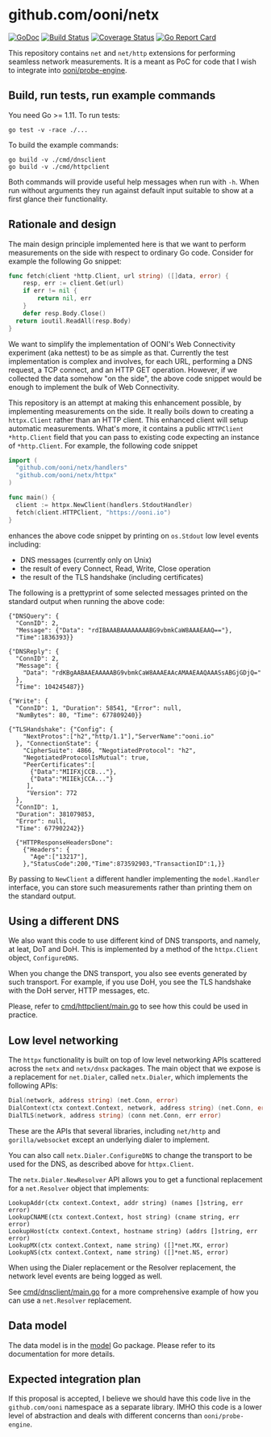 # github.com/ooni/netx

[![GoDoc](https://godoc.org/github.com/ooni/netx?status.svg)](https://godoc.org/github.com/ooni/netx) [![Build Status](https://travis-ci.org/ooni/netx.svg?branch=master)](https://travis-ci.org/ooni/netx) [![Coverage Status](https://coveralls.io/repos/github/ooni/netx/badge.svg?branch=master)](https://coveralls.io/github/ooni/netx?branch=master) [![Go Report Card](https://goreportcard.com/badge/github.com/ooni/netx)](https://goreportcard.com/report/github.com/ooni/netx)

This repository contains `net` and `net/http` extensions for performing
seamless network measurements. It is a meant as PoC for code that I wish to
integrate into [ooni/probe-engine](https://github.com/ooni/probe-engine).

## Build, run tests, run example commands

You need Go >= 1.11. To run tests:

```
go test -v -race ./...
```

To build the example commands:

```
go build -v ./cmd/dnsclient
go build -v ./cmd/httpclient
```

Both commands will provide useful help messages when run with `-h`. When
run without arguments they run against default input suitable to show
at a first glance their functionality.

## Rationale and design

The main design principle implemented here is that we want to perform
measurements on the side with respect to ordinary Go code. Consider for
example the following Go snippet:

```Go
func fetch(client *http.Client, url string) ([]data, error) {
	resp, err := client.Get(url)
	if err != nil {
		return nil, err
	}
	defer resp.Body.Close()
  return ioutil.ReadAll(resp.Body)
}
```

We want to simplify the implementation of OONI's Web Connectivity
experiment (aka nettest) to be as simple as that. Currently the
test implementation is complex and involves, for each URL, performing
a DNS request, a TCP connect, and an HTTP GET operation. However, if
we collected the data somehow "on the side", the above code snippet
would be enough to implement the bulk of Web Connectivity.

This repository is an attempt at making this enhancement possible, by
implementing measurements on the side. It really boils down to creating
a `httpx.Client` rather than an HTTP client. This enhanced client will
setup automatic measurements. What's more, it contains a public
`HTTPClient *http.Client` field that you can pass to existing code
expecting an instance of `*http.Client`. For example, the following
code snippet

```Go
import (
  "github.com/ooni/netx/handlers"
  "github.com/ooni/netx/httpx"
)

func main() {
  client := httpx.NewClient(handlers.StdoutHandler)
  fetch(client.HTTPClient, "https://ooni.io")
}
```

enhances the above code snippet by printing on `os.Stdout` low
level events including:

* DNS messages (currently only on Unix)
* the result of every Connect, Read, Write, Close operation
* the result of the TLS handshake (including certificates)

The following is a prettyprint of some selected messages
printed on the standard output when running the above code:

```
{"DNSQuery": {
  "ConnID": 2,
  "Message": {"Data": "rdIBAAABAAAAAAAABG9vbmkCaW8AAAEAAQ=="},
  "Time":1836393}}

{"DNSReply": {
  "ConnID": 2,
  "Message": {
    "Data": "rdKBgAABAAEAAAAABG9vbmkCaW8AAAEAAcAMAAEAAQAAASsABGjGDjQ="
  },
  "Time": 104245487}}

{"Write": {
  "ConnID": 1, "Duration": 58541, "Error": null,
  "NumBytes": 80, "Time": 677809240}}

{"TLSHandshake": {"Config": {
    "NextProtos":["h2","http/1.1"],"ServerName":"ooni.io"
  }, "ConnectionState": {
    "CipherSuite": 4866, "NegotiatedProtocol": "h2",
    "NegotiatedProtocolIsMutual": true,
    "PeerCertificates":[
      {"Data":"MIIFXjCCB..."},
      {"Data":"MIIEkjCCA..."}
     ],
     "Version": 772
  },
  "ConnID": 1,
  "Duration": 381079853,
  "Error": null,
  "Time": 677902242}}

  {"HTTPResponseHeadersDone":
    {"Headers": {
      "Age":["13217"],
    },"StatusCode":200,"Time":873592903,"TransactionID":1,}}
```

By passing to `NewClient` a different handler implementing the
`model.Handler` interface, you can store such measurements rather
than printing them on the standard output.

## Using a different DNS

We also want this code to use different kind of DNS transports,
and namely, at leat, DoT and DoH. This is implemented by a method
of the `httpx.Client` object, `ConfigureDNS`.

When you change the DNS transport, you also see events generated
by such transport. For example, if you use DoH, you see the
TLS handshake with the DoH server, HTTP messages, etc.

Please, refer to [cmd/httpclient/main.go](cmd/httpclient/main.go) to
see how this could be used in practice.

## Low level networking

The `httpx` functionality is built on top of low level networking
APIs scattered across the `netx` and `netx/dnsx` packages. The
main object that we expose is a replacement for `net.Dialer`, called
`netx.Dialer`, which implements the following APIs:

```Go
Dial(network, address string) (net.Conn, error)
DialContext(ctx context.Context, network, address string) (net.Conn, error)
DialTLS(network, address string) (conn net.Conn, err error)
```

These are the APIs that several libraries, including `net/http` and
`gorilla/websocket` except an underlying dialer to implement.

You can also call `netx.Dialer.ConfigureDNS` to change the transport to
be used for the DNS, as described above for `httpx.Client`.

The `netx.Dialer.NewResolver` API allows you to get a functional
replacement for a `net.Resolver` object that implements:

```
LookupAddr(ctx context.Context, addr string) (names []string, err error)
LookupCNAME(ctx context.Context, host string) (cname string, err error)
LookupHost(ctx context.Context, hostname string) (addrs []string, err error)
LookupMX(ctx context.Context, name string) ([]*net.MX, error)
LookupNS(ctx context.Context, name string) ([]*net.NS, error)
```

When using the Dialer replacement or the Resolver replacement, the
network level events are being logged as well.

See [cmd/dnsclient/main.go](cmd/dnsclient/main.go) for a more comprehensive
example of how you can use a `net.Resolver` replacement.

## Data model

The data model is in the [model](model) Go package. Please refer to
its documentation for more details.

## Expected integration plan

If this proposal is accepted, I believe we should have this code
live in the `github.com/ooni` namespace as a separate library. IMHO
this code is a lower level of abstraction and
deals with different concerns than `ooni/probe-engine`.
